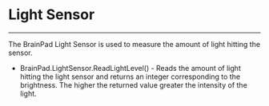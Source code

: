 # Light Sensor
---
The BrainPad Light Sensor is used to measure the amount of light hitting the sensor.

* BrainPad.LightSensor.ReadLightLevel() - Reads the amount of light hitting the light sensor and returns an integer corresponding to the brightness. The higher the returned value greater the intensity of the light.
